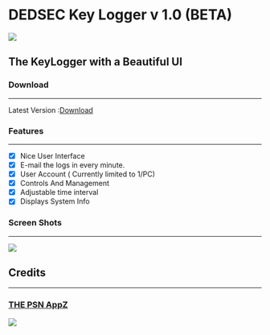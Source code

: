 # DEDSEC Key Logger v 1.0 (BETA)
![](http://i.imgur.com/60LYyEh.jpg)
## The KeyLogger with a Beautiful UI

### Download
-------------

Latest Version :[Download]( https://github.com/PSNAppz/KeyLogger/releases/tag/V1.0)

### Features 
--------------------
- [x] Nice User Interface 
- [x] E-mail the logs in every minute.
- [x] User Account ( Currently limited to 1/PC)
- [x] Controls And Management
- [x] Adjustable time interval
- [x] Displays System Info 

### Screen Shots
-------------------------
![](http://i.imgur.com/qx9OlcX.png)

## Credits
------
###  [THE PSN AppZ](http://thepsnappz.me )
![](http://i.imgur.com/MEqEABE.jpg)
